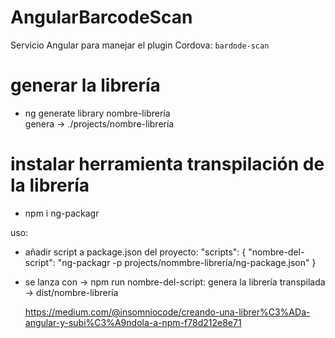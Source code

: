 # AngularBarcodeScan
Servicio Angular para manejar el plugin Cordova: `bardode-scan`


# generar la librería
- ng generate library nombre-librería  
  genera -> ./projects/nombre-librería


# instalar herramienta transpilación de la librería
- npm i ng-packagr

uso:
- añadir script a package.json del proyecto:
 "scripts": { "nombre-del-script": "ng-packagr -p projects/nommbre-librería/ng-package.json" }
- se lanza con ->  npm run nombre-del-script:
  genera la librería transpilada -> dist/nombre-librería


  https://medium.com/@insomniocode/creando-una-librer%C3%ADa-angular-y-subi%C3%A9ndola-a-npm-f78d212e8e71
